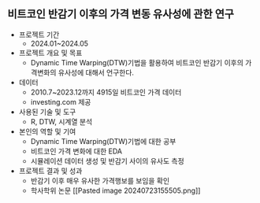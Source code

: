 ## 비트코인 반감기 이후의 가격 변동 유사성에 관한 연구
- 프로젝트 기간
	- 2024.01~2024.05
- 프로젝트 개요 및 목표
	- Dynamic Time Warping(DTW)기법을 활용하여 비트코인 반감기 이후의 가격변화의 유사성에 대해서 언구한다.
- 데이터
	- 2010.7~2023.12까지 4915일 비트코인 가격 데이터
	- investing.com 제공
- 사용된 기술 및 도구
	- R, DTW, 시계열 분석
- 본인의 역할 및 기여
	- Dynamic Time Warping(DTW)기법에 대한 공부
	- 비트코인 가격 변화에 대한 EDA
	- 시뮬레이션 데이터 생성 및 반감기 사이의 유사도 측정
- 프로젝트 결과 및 성과
	- 반감기 이후 매우 유사한 가격행보를 보임을 확인
	- 학사학위 논문
 [[Pasted image 20240723155505.png]]
